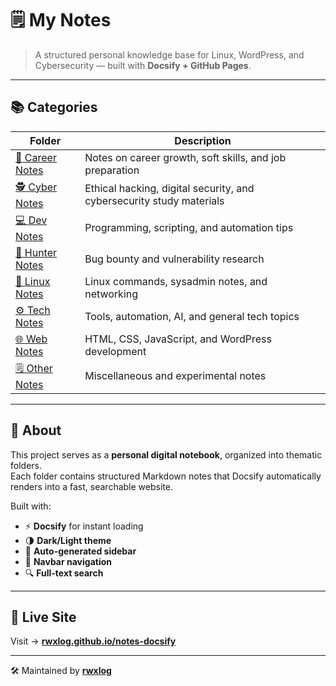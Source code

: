 # 🗒️ My Notes

> A structured personal knowledge base for Linux, WordPress, and Cybersecurity — built with **Docsify + GitHub Pages**.

---

## 📚 Categories

| Folder | Description |
|--------|--------------|
| [💼 Career Notes](/CareerNotes/) | Notes on career growth, soft skills, and job preparation |
| [🕵️ Cyber Notes](/CyberNotes/) | Ethical hacking, digital security, and cybersecurity study materials |
| [💻 Dev Notes](/DevNotes/) | Programming, scripting, and automation tips |
| [🎯 Hunter Notes](/HunterNotes/) | Bug bounty and vulnerability research |
| [🐧 Linux Notes](/LinuxNotes/) | Linux commands, sysadmin notes, and networking |
| [⚙️ Tech Notes](/TechNotes/) | Tools, automation, AI, and general tech topics |
| [🌐 Web Notes](/WebNotes/) | HTML, CSS, JavaScript, and WordPress development |
| [🗒️ Other Notes](/OtherNotes/) | Miscellaneous and experimental notes |

---

## 🧠 About

This project serves as a **personal digital notebook**, organized into thematic folders.  
Each folder contains structured Markdown notes that Docsify automatically renders into a fast, searchable website.

Built with:
- ⚡ **Docsify** for instant loading
- 🌗 **Dark/Light theme**
- 📂 **Auto-generated sidebar**
- 🧭 **Navbar navigation**
- 🔍 **Full-text search**

---

## 🚀 Live Site

Visit → [**rwxlog.github.io/notes-docsify**](https://rwxlog.github.io/notes-docsify)

---

🛠 Maintained by [**rwxlog**](https://github.com/rwxlog)
